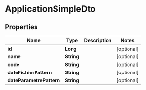 # ApplicationSimpleDto

## Properties
Name | Type | Description | Notes
------------ | ------------- | ------------- | -------------
**id** | **Long** |  |  [optional]
**name** | **String** |  |  [optional]
**code** | **String** |  |  [optional]
**dateFichierPattern** | **String** |  |  [optional]
**dateParametrePattern** | **String** |  |  [optional]
